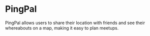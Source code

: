 # PingPal
PingPal allows users to share their location with friends and see their whereabouts on a map, making it easy to plan meetups.
